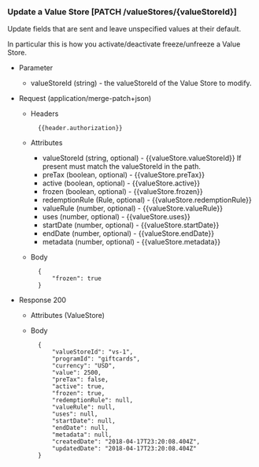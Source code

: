 ### Update a Value Store [PATCH /valueStores/{valueStoreId}]

Update fields that are sent and leave unspecified values at their default.

In particular this is how you activate/deactivate freeze/unfreeze a Value Store.

+ Parameter
    + valueStoreId (string) - the valueStoreId of the Value Store to modify.

+ Request (application/merge-patch+json)
    + Headers
    
            {{header.authorization}}

    + Attributes
        + valueStoreId (string, optional) - {{valueStore.valueStoreId}}  If present must match the valueStoreId in the path.
        + preTax (boolean, optional) - {{valueStore.preTax}}
        + active (boolean, optional) - {{valueStore.active}}
        + frozen (boolean, optional) - {{valueStore.frozen}}
        + redemptionRule (Rule, optional) - {{valueStore.redemptionRule}}
        + valueRule (number, optional) - {{valueStore.valueRule}}
        + uses (number, optional) - {{valueStore.uses}}
        + startDate (number, optional) - {{valueStore.startDate}}
        + endDate (number, optional) - {{valueStore.endDate}}
        + metadata (number, optional) - {{valueStore.metadata}}
        
    + Body
    
            {
                "frozen": true
            }
    
+ Response 200
    + Attributes (ValueStore)

    + Body
    
            {
                "valueStoreId": "vs-1",
                "programId": "giftcards",
                "currency": "USD",
                "value": 2500, 
                "preTax": false,
                "active": true,
                "frozen": true,
                "redemptionRule": null,
                "valueRule": null,
                "uses": null,
                "startDate": null,
                "endDate": null,
                "metadata": null,
                "createdDate": "2018-04-17T23:20:08.404Z",
                "updatedDate": "2018-04-17T23:20:08.404Z"
            }

